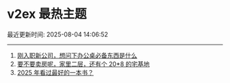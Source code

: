 # v2ex 最热主题

最近更新时间: 2025-08-04 14:06:52

--- 
1. [刚入职新公司，想问下办公桌必备东西是什么](https://www.v2ex.com/t/1149672) 
2. [要不要卖房呢，家里二层，还有个 20*8 的宅基地](https://www.v2ex.com/t/1149685) 
3. [2025 年看过最好的一本书？](https://www.v2ex.com/t/1149709) 
